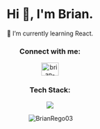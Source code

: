 <h1 align="center">Hi 👋, I'm Brian.</h1>
<p align="center">🌱 I’m currently learning React.</p>

<h3 align="center">Connect with me:</h3>
<p align="center">
<a href="www.linkedin.com/in/brian-dominic-rego-81454b345" target="blank"><img align="center" src="https://raw.githubusercontent.com/rahuldkjain/github-profile-readme-generator/master/src/images/icons/Social/linked-in-alt.svg" alt="brian-dominic-rego" height="30" width="40" /></a>
</p>

<h3 align="center">Tech Stack:</h3>
<p align="center">
  <a href="https://skillicons.dev">
    <img src="https://skillicons.dev/icons?i=react,js,nodejs,express,html,css,webpack,c,cpp,mongodb,postgres,mysql,jest,git,postman,aws,bash,visualstudio,vscode,ubuntu,windows&perline=5&theme=dark" />
  </a>
</p>

<p align="center">&nbsp;<img src="https://github-readme-stats.vercel.app/api/top-langs?username=BrianRego03&show_icons=true&locale=en&layout=compact&theme=midnight-purple" alt="BrianRego03" /></p> 

